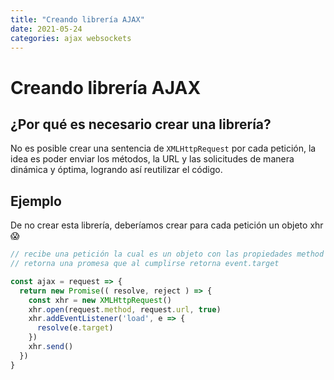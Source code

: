 ```yaml
---
title: "Creando librería AJAX"
date: 2021-05-24
categories: ajax websockets
---
```


# Creando librería AJAX

## ¿Por qué es necesario crear una librería?

No es posible crear una sentencia de `XMLHttpRequest` por cada petición, la idea es poder enviar los métodos, la URL y las solicitudes de manera dinámica y óptima, logrando así reutilizar el código.

## Ejemplo

De no crear esta librería, deberíamos crear para cada petición un objeto xhr 😱

````js
// recibe una petición la cual es un objeto con las propiedades method y url
// retorna una promesa que al cumplirse retorna event.target

const ajax = request => {
  return new Promise(( resolve, reject ) => {
    const xhr = new XMLHttpRequest()
    xhr.open(request.method, request.url, true)
    xhr.addEventListener('load', e => {
      resolve(e.target)
    })
    xhr.send()
  })
}
````
